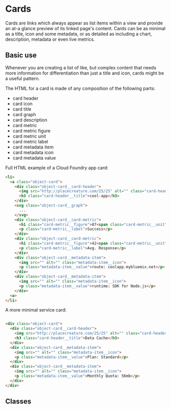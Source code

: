 # Cards
Cards are links which always appear as list items within a view and provide an at-a glance preview of its linked page's content. Cards can be as minimal as a title, icon and some metadata, or as detailed as including a chart, description, metadata or even live metrics.

## Basic use

Whenever you are creating a list of like, but complex content that needs more information for differentiation than just a title and icon, cards might be a useful pattern.

The HTML for a card is made of any composition of the following parts:

- card header
 - card icon
 - card title
- card graph
- card description
- card metric
 - card metric figure
 - card metric unit
 - card metric label
- card metadata item
 - card metadata icon
 - card metadata value

Full HTML example of a Cloud Foundry app card:
```html
<li>
  <a class="object-card">
    <div class="object-card__card-header">
      <img src="http://placecreature.com/25/25" alt="" class="card-header__icon">
      <h3 class="card-header__title">cool-app</h3>
    </div>
    <svg class="object-card__graph">
      ...
    </svg>
    <div class="object-card__card-metric">
      <h1 class="card-metric__figure">87<span class="card-metric__unit">%</span></h1>
      <p class="card-metric__label">Success</p>
    </div>
    <div class="object-card__card-metric">
      <h1 class="card-metric__figure">42<span class="card-metric__unit">ms</span></h1>
      <p class="card-metric__label">Avg. Response</p>
    </div>
    <div class="object-card__metadata-item">
      <img src="" alt="" class="metadata-item__icon">
      <p class="metadata-item__value">route: coolapp.mybluemix.net</p>
    </div>
    <div class="object-card__metadata-item">
      <img src="" alt="" class="metadata-item__icon">
      <p class="metadata-item__value">runtime: SDK for Node.js</p>
    </div>
  <a>
</li>
```

A more minimal service card:

```html

<div class="object-card">
  <div class="object-card__card-header">
    <img src="http://placecreature.com/25/25" alt="" class="card-header__icon">
    <h3 class="card-header__title">Data Cache</h3>
  </div>
  <div class="object-card__metadata-item">
    <img src="" alt="" class="metadata-item__icon">
    <p class="metadata-item__value">Plan: Standard</p>
  </div>
  <div class="object-card__metadata-item">
    <img src="" alt="" class="metadata-item__icon">
    <p class="metadata-item__value">Monthly Quota: 56mb</p>
  </div>
</div>
```

## Classes
